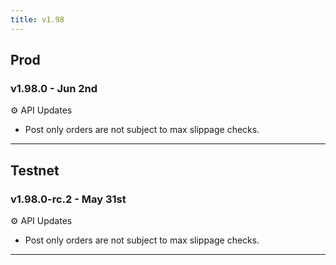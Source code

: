 ```yaml
---
title: v1.98
---
```

## Prod
### v1.98.0 - Jun 2nd
⚙️ API Updates
* Post only orders are not subject to max slippage checks.
---

## Testnet
### v1.98.0-rc.2 - May 31st
⚙️ API Updates
* Post only orders are not subject to max slippage checks.
---
